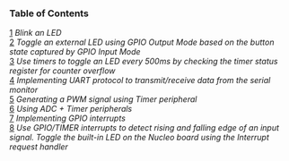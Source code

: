 
### Table of Contents

[1](/1_blinky/) _Blink an LED_                
[2](/2_externalBlink/) _Toggle an external LED using GPIO Output Mode based on the button state captured by GPIO Input Mode_    
[3](/3_timers/) _Use timers to toggle an LED every 500ms by checking the timer status register for counter overflow_    
[4](/4_usart/) _Implementing UART protocol to transmit/receive data from the serial monitor_              
[5](/5_pwm/) _Generating a PWM signal using Timer peripheral_                           
[6](/6_adc/) _Using ADC + Timer peripherals_                   
[7](/7_interrupts/) _Implementing GPIO interrupts_           
[8](/8_inputCapture//) _Use GPIO/TIMER interrupts to detect rising and falling edge of an input signal. Toggle the built-in LED on the Nucleo board using the Interrupt request handler_           
